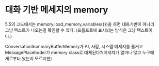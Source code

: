 # 대화 기반 메세지의 memory

5.5의 코드에서는 memory.load_memory_variables({})을 하면 대화기반이 아니라 그냥 텍스트가 나오는걸 확인할 수 있다.
(프롬프트에 표시되는 방식은 그냥 텍스트이다.)

ConversationSummaryBufferMemory가 AI, 사람, 시스템 메세지를 줄거고
MessagePlacehoder가 memory class로 대체된다?(메세지가 얼마나 많고 누구에게로부터 왔는지 모르지만)

